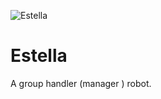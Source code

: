 ![Estella](https://telegra.ph/file/9367eaede0b768d519801.jpg)
# Estella
A group handler (manager ) robot.
